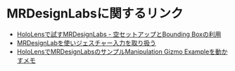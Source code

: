 # MRDesignLabsに関するリンク

 * [HoloLensで試すMRDesignLabs - 空セットアップとBounding Boxの利用](http://qiita.com/miyaura/items/cf0ebc41733a4b31e137)
 * [MRDesignLabを使いジェスチャー入力を取り扱う](http://blog.d-yama7.com/archives/850)
 * [HoloLensでMRDesignLabsのサンプルManipulation Gizmo Exampleを動かすメモ](http://www.1ft-seabass.jp/memo/2017/06/10/mrdesignlabs-manipulation-gizmo-example-first/)
